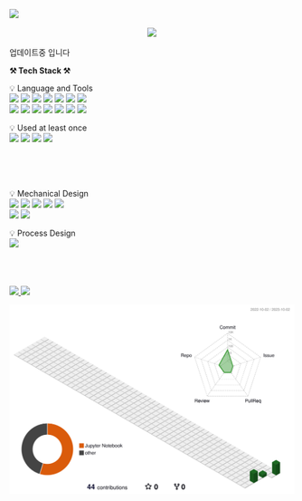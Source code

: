 <!-- 카운터 시작 -->
<a href="https://hits.seeyoufarm.com"><img src="https://hits.seeyoufarm.com/api/count/incr/badge.svg?url=https%3A%2F%2Fgithub.com%2Fkhchoi2023&count_bg=%2379C83D&title_bg=%23555555&icon=&icon_color=%23E7E7E7&title=hits&edge_flat=false"/></a>
<!-- 카운터 종료 -->

<!-- Welcom 시작 -->
<div align=center>
   <img src="https://capsule-render.vercel.app/api?type=waving&color=auto&height=200&section=header&text=WELCOME!&fontSize=90" />
</div>
<!-- Welcom 종료 -->

업데이트중 입니다





<p align="left">
    <Strong>⚒️ Tech Stack ⚒️</Strong><br>
</p>

<!-- 뱃지 참고 <img src="https://img.shields.io/badge/표시되는글자-색상코드?style=plastic&logo=심플io아이콘이름&logoColor=로고색상"> -->
<!-- 뱃지 참고 https://simpleicons.org/?q=jupy -->

<p align="left" display="inline-block">
   💡 Language and Tools<br>
   <!-- 파이썬 -->
   <img src="https://img.shields.io/badge/Python-3776AB?style=plastic&logo=Python&logoColor=white">
   <!-- 매트랩 -->
   <img src="https://img.shields.io/badge/Matlab-c04c0b?style=plastic">
   <!-- MySQL -->
   <img src="https://img.shields.io/badge/MySQL-4479A1?style=plastic&logo=MySQL&logoColor=white">
   <!-- SAP -->
   <img src="https://img.shields.io/badge/SAP-0FAAFF?style=plastic&logo=SAP&logoColor=white">
   <!-- VS Code -->
   <img src="https://img.shields.io/badge/Visual Studio Code-007ACC?style=plastic&logo=VisualStudioCode&logoColor=white">
   <!-- 주피터 -->
   <img src="https://img.shields.io/badge/Jupyter-F37626?style=plastic&logo=Jupyter&logoColor=white">
   <!-- 구글코랩 -->
   <img src="https://img.shields.io/badge/GoogleColab-F9AB00?style=plastic&logo=GoogleColab&logoColor=white">
   <br>
   <!-- 텐서플로 -->
   <img src="https://img.shields.io/badge/Tensorflow-FF6F00?style=plastic&logo=Tensorflow&logoColor=white">
   <!-- 셀레늄 -->
   <img src="https://img.shields.io/badge/Selenium-43B02A?style=plastic&logo=Selenium&logoColor=white">
   <!-- 테블로 -->
   <img src="https://img.shields.io/badge/Tableau-E97627?style=plastic&logo=Tableau&logoColor=white">
   <!-- 구글애널리틱스 -->
   <img src="https://img.shields.io/badge/GoogleAnalytics-E37400?style=plastic&logo=GoogleanAlytics&logoColor=white">
   <!-- 깃허브 -->
   <img src="https://img.shields.io/badge/GitHub-181717?style=plastic&logo=GitGub&logoColor=white">
   <!-- 슬랙 -->
   <img src="https://img.shields.io/badge/Slack-4A154B?style=plastic&logo=Slack&logoColor=white">
   <!-- 노션 -->
   <img src="https://img.shields.io/badge/Notion-000000?style=plastic&logo=Notion&logoColor=white">
</p>

<p align="left" display="inline-block">
   💡 Used at least once<br>
   <!-- 리눅스 -->
   <img src="https://img.shields.io/badge/Linux-FCC624?style=plastic&logo=Linux&logoColor=white">
   <!-- 구글클라우드 -->
   <img src="https://img.shields.io/badge/GoogleCloud-4285F4?style=plastic&logo=GoogleCloud&logoColor=white">
   <!-- HTML -->
   <img src="https://img.shields.io/badge/HTML-FFB71B?style=plastic&logo=HTML5&logoColor=white">
   <!-- CSS -->
   <img src="https://img.shields.io/badge/CSS-FFB71B?style=plastic&logo=CSS3&logoColor=white">
</p>

<br>
<br>
<br>

<p align="left" display="inline-block">
   💡 Mechanical Design <br>
   <!-- AutoCAD -->
   <img src="https://img.shields.io/badge/AutoCAD-000000?style=plastic&logo=Autodesk&logoColor=white">
   <!-- Inventor -->
   <img src="https://img.shields.io/badge/Inventor-000000?style=plastic&logo=Autodesk&logoColor=white">
   <!-- CATIA -->
   <img src="https://img.shields.io/badge/CATIA-005386?style=plastic&logo=DassaultSystemes&logoColor=white">
   <!-- Abaqus -->
   <img src="https://img.shields.io/badge/Abaqus-005386?style=plastic&logo=DassaultSystemes&logoColor=white">
   <!-- ANSYS -->
   <img src="https://img.shields.io/badge/Ansys-FFB71B?style=plastic&logo=Ansys&logoColor=white">
   <br>
   <!-- PTC Creo -->
   <img src="https://img.shields.io/badge/PTC Creo-5bb73b?style=plastic">
   <!-- Compress by Codeware -->
   <img src="https://img.shields.io/badge/Compress by Codeware-105785?style=plastic">

</p>

<p align="left" display="inline-block">
   💡 Process Design <br>
   <!-- Aspen Hysys -->
   <img src="https://img.shields.io/badge/Aspen HYSYS-0078c9?style=plastic">
</p>

<br>
<br>
<br>


<!-- 백준 티어 시작 -->
<!-- 참고 https://soo-vely-dev.tistory.com/159 -->
<!-- 참고 https://github.com/mazassumnida/mazassumnida -->
<!-- [![Solved.ac Profile](http://mazassumnida.wtf/api/v2/generate_badge?boj=henize)](https://solved.ac/henize/) -->
<!-- 백준 티어 종료 -->



<!-- Most Used Languages 시작 -->
<!-- 참고 https://github.com/anuraghazra/github-readme-stats/blob/master/themes/README.md -->
<!-- 참고 https://80000coding.oopy.io/865f4b2a-5198-49e8-a173-0f893a4fed45 -->
<!-- https://github.com/anuraghazra/github-readme-stats -->
<a href="s">
  <img src="https://github-readme-stats.vercel.app/api/top-langs/?username=khchoi2023&exclude_repo=dkssud8150.github.io&layout=compact&theme=shadow_green" width="50%"/>
</a>
<!-- Most Used Languages 종료 -->


<!-- Github Stats 시작 -->
<!-- 참고 https://github.com/anuraghazra/github-readme-stats/blob/master/themes/README.md -->
<!-- 참고 https://80000coding.oopy.io/865f4b2a-5198-49e8-a173-0f893a4fed45 -->
<a href="s">
  <img src="https://github-readme-stats.vercel.app/api?username=khchoi2023&theme=shadow_green&show_icons=true" width="46%" />
</a>
<!-- Github Stats 종료 -->



<!-- 깃허브 꾸미기 -->
<!-- 참고 https://yermi.tistory.com/entry/%EA%BF%80%ED%8C%81-Github-Readme-%EC%98%88%EC%81%98%EA%B2%8C-%EA%BE%B8%EB%AF%B8%EA%B8%B0-Readme-Header-Badge-Widget-%EB%93%B1 -->

<!-- 아이콘 -->
<!-- 참고 https://simpleicons.org/ -->




<!-- 3D 잔디 시작 -->
<!-- 참고 티스토리 매뉴얼 https://h-owo-ld.tistory.com/264 -->
<!-- 참고 깃허브 https://github.com/yoshi389111/github-profile-3d-contrib#step-4-add-image-to-readmemd -->
<!-- 참고 오류 해결 방법 https://stackoverflow.com/questions/76023778/action-failed-with-the-process-usr-bin-git-failed-with-exit-code-128 -->
![](./profile-3d-contrib/profile-green-animate.svg)
<!-- 3D 잔디 종료 -->



